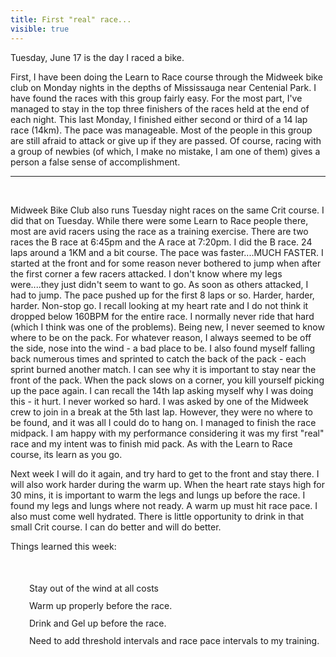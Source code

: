 ---title: First "real" race...visible: true---<p style="margin-top: 1em; margin-right: 0px; margin-bottom: 1em; margin-left: 0px; padding: 0px;">
  Tuesday, June 17 is the day I raced a bike.
</p>

<p style="margin-top: 1em; margin-right: 0px; margin-bottom: 1em; margin-left: 0px; padding: 0px;">
  First, I have been doing the Learn to Race course through the Midweek bike club on Monday nights in the depths of Mississauga near Centenial Park. I have found the races with this group fairly easy. For the most part, I've managed to stay in the top three finishers of the races held at the end of each night. This last Monday, I finished either second or third of a 14 lap race (14km). The pace was manageable. Most of the people in this group are still afraid to attack or give up if they are passed. Of course, racing with a group of newbies (of which, I make no mistake, I am one of them) gives a person a false sense of accomplishment.
</p>

<hr id="system-readmore" />

<p style="margin-top: 1em; margin-right: 0px; margin-bottom: 1em; margin-left: 0px; padding: 0px;">
  &nbsp;
</p>

<p style="margin-top: 1em; margin-right: 0px; margin-bottom: 1em; margin-left: 0px; padding: 0px;">
  Midweek Bike Club also runs Tuesday night races on the same Crit course. I did that on Tuesday. While there were some Learn to Race people there, most are avid racers using the race as a&nbsp;training exercise. There are two races the B race at 6:45pm and the A race at 7:20pm. I did the B race. 24 laps around a 1KM and a bit course. The pace was faster....MUCH FASTER. I started at the front and for some reason never bothered to jump when after the first corner a few racers attacked. I don't know where my legs were....they just didn't seem to want to go. As soon as others attacked, I had to jump. The pace pushed up for the first 8 laps or so. Harder, harder, harder. Non-stop go. I recall looking at my heart rate and I do not think it dropped below 160BPM for the entire race. I normally never ride that hard (which I think was one of the problems). Being new, I never seemed to know where to be on the pack. For whatever reason, I always seemed to be off the side, nose into the wind - a bad place to be. I also found myself falling back numerous times and sprinted to catch the back of the pack - each sprint burned another match. I can see why it is important to stay near the front of the pack. When the pack slows on a corner, you kill yourself picking up the pace again. I can recall the 14th lap asking myself why I was doing this - it hurt. I never worked so hard. I was asked by one of the Midweek crew to join in a break at the 5th last lap. However, they were no where to be found, and it was all I could do to hang on. I managed to finish the race midpack. I am happy with my performance considering it was my first "real" race and my intent was to finish mid pack. As with the Learn to Race course, its learn as you go.
</p>

<p style="margin-top: 1em; margin-right: 0px; margin-bottom: 1em; margin-left: 0px; padding: 0px;">
  Next week I will do it again, and try hard to get to the front and stay there. I will also work harder during the warm up. When the heart rate stays high for 30 mins, it is important to warm the legs and lungs up before the race. I found my legs and lungs where not ready. A warm up must hit race pace. I also must come well hydrated. There is little opportunity to drink in that small Crit course. I can do better and will do better.
</p>

<p style="margin-top: 1em; margin-right: 0px; margin-bottom: 1em; margin-left: 0px; padding: 0px;">
  Things learned this week:
</p>

<p style="margin-top: 1em; margin-right: 0px; margin-bottom: 1em; margin-left: 0px; padding: 0px;">
  &nbsp;
</p>

<ul style="margin-top: 1em; margin-right: 0px; margin-bottom: 1em; margin-left: 0px; list-style-type: none; list-style-position: initial; list-style-image: initial; padding: 0px;">
  <li style="padding-left: 30px; background-image: url('http://www.buckaway.ca/templates/ja_purity/images/bullet.gif'); background-repeat: no-repeat; background-attachment: initial; -webkit-background-clip: initial; -webkit-background-origin: initial; background-color: initial; line-height: 28px; background-position: 18px 8px;">
    <span style="line-height: 24px;">Stay out of the wind at all costs</span>
  </li>
  <li style="padding-left: 30px; background-image: url('http://www.buckaway.ca/templates/ja_purity/images/bullet.gif'); background-repeat: no-repeat; background-attachment: initial; -webkit-background-clip: initial; -webkit-background-origin: initial; background-color: initial; line-height: 28px; background-position: 18px 8px;">
    <span style="line-height: 24px;">Warm up properly before the race.</span>
  </li>
  <li style="padding-left: 30px; background-image: url('http://www.buckaway.ca/templates/ja_purity/images/bullet.gif'); background-repeat: no-repeat; background-attachment: initial; -webkit-background-clip: initial; -webkit-background-origin: initial; background-color: initial; line-height: 28px; background-position: 18px 8px;">
    <span style="line-height: 24px;">Drink and Gel up before the race.</span>
  </li>
  <li style="padding-left: 30px; background-image: url('http://www.buckaway.ca/templates/ja_purity/images/bullet.gif'); background-repeat: no-repeat; background-attachment: initial; -webkit-background-clip: initial; -webkit-background-origin: initial; background-color: initial; line-height: 28px; background-position: 18px 8px;">
    <span style="line-height: 24px;">Need to add threshold intervals and race pace intervals to my training.</span>
  </li>
</ul>

<p style="margin-top: 1em; margin-right: 0px; margin-bottom: 1em; margin-left: 0px; padding: 0px;">
  &nbsp;
</p>